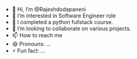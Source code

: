 - 👋 Hi, I’m @Rajeshdodapaneni
- 👀 I’m interested in Software Engineer role
- 🌱 I completed a python fullstack course.
- 💞️ I’m looking to collaborate on various projects.
- 📫 How to reach me 
- 😄 Pronouns: ...
- ⚡ Fun fact: ...

<!---
Rajeshdodapaneni/Rajeshdodapaneni is a ✨ special ✨ repository because its `README.md` (this file) appears on your GitHub profile.
You can click the Preview link to take a look at your changes.
--->
